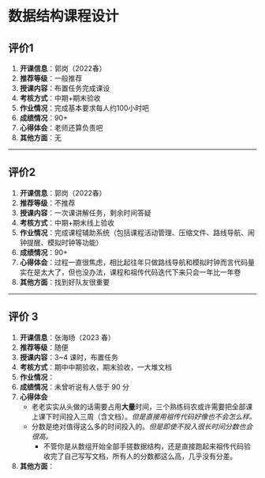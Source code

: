 # 数据结构课程设计

## 评价1

1. **开课信息**：郭岗（2022春）
2. **推荐等级**：一般推荐
3. **授课内容**：布置任务完成课设
4. **考核方式**：中期+期末验收
5. **作业情况**：完成基本要求每人约100小时吧
6. **成绩情况**：90+
7. **心得体会**：老师还算负责吧
8. **其他方面**：无

---

## 评价2

1. **开课信息**：郭岗（2022春）
2. **推荐等级**：不推荐
3. **授课内容**：一次课讲解任务，剩余时间答疑
4. **考核方式**：中期+期末线上验收
5. **作业情况**：完成课程辅助系统（包括课程活动管理、压缩文件、路线导航、闹钟提醒、模拟时钟等功能）
6. **成绩情况**：90+
7. **心得体会**：过程一直很焦虑，相比起往年只做路线导航和模拟时钟而言代码量实在是太大了，但也没办法，课程和祖传代码迭代下来只会一年比一年卷
8. **其他方面**：找到好队友很重要

---

## 评价 3

1. **开课信息**：张海旸（2023 春）
2. **推荐等级**：随便
3. **授课内容**：3\~4 课时，布置任务
4. **考核方式**：期中中期验收，期末验收，一大堆文档
5. **作业情况**：
6. **成绩情况**：未曾听说有人低于 90 分
7. **心得体会**
   - 老老实实从头做的话需要占用**大量**时间，三个熟练码农或许需要把全部课上课下时间投入三周（含文档）。*但是直接用祖传代码好像也不会怎么样。*
   - 分数是绝对值得这么多的时间投入的。*但是即使不投入很长时间分数也会很高。*
      - 不管你是从数组开始全部手搓数据结构，还是直接跑起来祖传代码验收完了自己写写文档，所有人的分数都这么高，几乎没有分差。
8. **其他方面**：
